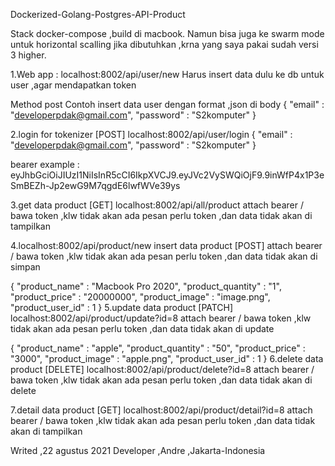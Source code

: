 Dockerized-Golang-Postgres-API-Product

Stack docker-compose ,build di macbook. 
Namun bisa juga ke swarm mode untuk horizontal scalling jika dibutuhkan ,krna yang saya pakai sudah versi 3 higher.

1.Web app : localhost:8002/api/user/new 
Harus insert data dulu ke db untuk user ,agar mendapatkan token 

Method post 
Contoh insert data user dengan format ,json di body 
{
"email" : "developerpdak@gmail.com",
"password" : "S2komputer"
}

2.login for tokenizer [POST]
localhost:8002/api/user/login
{
"email" : "developerpdak@gmail.com",
"password" : "S2komputer"
}

bearer example : eyJhbGciOiJIUzI1NiIsInR5cCI6IkpXVCJ9.eyJVc2VySWQiOjF9.9inWfP4x1P3eSmBEZh-Jp2ewG9M7qgdE6lwfWVe39ys

3.get data product [GET]
localhost:8002/api/all/product
attach bearer / bawa token ,klw tidak akan ada pesan perlu token ,dan data tidak akan di tampilkan


4.localhost:8002/api/product/new
insert data product [POST]
attach bearer / bawa token ,klw tidak akan ada pesan perlu token ,dan data tidak akan di simpan

{
"product_name" : "Macbook Pro 2020",
"product_quantity" : "1",
"product_price" : "20000000",
"product_image" : "image.png",
"product_user_id" : 1
}
5.update data product [PATCH]
localhost:8002/api/product/update?id=8
attach bearer / bawa token ,klw tidak akan ada pesan perlu token ,dan data tidak akan di update

{
"product_name" : "apple",
"product_quantity" : "50",
"product_price" : "3000",
"product_image" : "apple.png",
"product_user_id" : 1
}
6.delete data product [DELETE]
localhost:8002/api/product/delete?id=8
attach bearer / bawa token ,klw tidak akan ada pesan perlu token ,dan data tidak akan di delete

7.detail data product [GET]
localhost:8002/api/product/detail?id=8
attach bearer / bawa token ,klw tidak akan ada pesan perlu token ,dan data tidak akan di tampilkan

Writed ,22 agustus 2021
Developer ,Andre ,Jakarta-Indonesia
